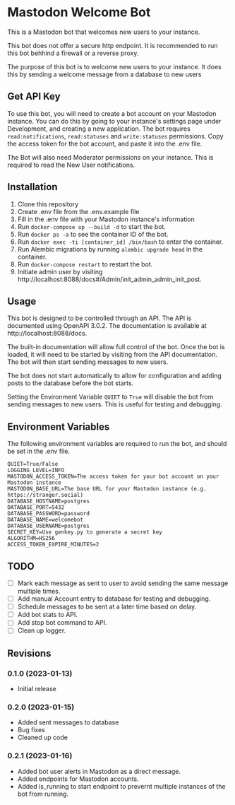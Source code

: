 # Mastodon Welcome Bot

This is a Mastodon bot that welcomes new users to your instance.

This bot does not offer a secure http endpoint. It is recommended to run this bot behhind a firewall or a reverse proxy.

The purpose of this bot is to welcome new users to your instance. It does this by sending a welcome message from a database to new users

## Get API Key

To use this bot, you will need to create a bot account on your Mastodon instance. You can do this by going to your instance's settings page under Development, and creating a new application. The bot requires `read:notifications`, `read:statuses` and `write:statuses` permissions. Copy the access token for the bot account, and paste it into the .env file.

The Bot will also need Moderator permissions on your instance. This is required to read the New User notifications.

## Installation

1. Clone this repository
2. Create .env file from the .env.example file
3. Fill in the .env file with your Mastodon instance's information
4. Run `docker-compose up --build -d` to start the bot.
5. Run `docker ps -a` to see the container ID of the bot.
6. Run `docker exec -ti [container_id] /bin/bash` to enter the container.
7. Run Alembic migrations by running `alembic upgrade head` in the container.
8. Run `docker-compose restart` to restart the bot.
9. Initiate admin user by visiting http://localhost:8088/docs#/Admin/init_admin_admin_init_post. 

## Usage

This bot is designed to be controlled through an API. The API is documented using OpenAPI 3.0.2. The documentation is available at http://localhost:8088/docs.

The built-in documentation will allow full control of the bot. Once the bot is loaded, it will  need to be started by visiting from the API documentation. The bot will then start sending messages to new users.

The bot does not start automatically to allow for configuration and adding posts to the database before the bot starts.

Setting the Environment Variable `QUIET` to `True` will disable the bot from sending messages to new users. This is useful for testing and debugging.

## Environment Variables

The following environment variables are required to run the bot, and should be set in the .env file.
```
QUIET=True/False
LOGGING_LEVEL=INFO
MASTODON_ACCESS_TOKEN=The access token for your bot account on your Mastodon instance
MASTODON_BASE_URL=The base URL for your Mastodon instance (e.g. https://stranger.social)
DATABASE_HOSTNAME=postgres
DATABASE_PORT=5432
DATABASE_PASSWORD=password
DATABASE_NAME=welcomebot
DATABASE_USERNAME=postgres
SECRET_KEY=Use genkey.py to generate a secret key
ALGORITHM=HS256
ACCESS_TOKEN_EXPIRE_MINUTES=2
```

## TODO

- [ ] Mark each message as sent to user to avoid sending the same message multiple times.
- [ ] Add manual Account entry to database for testing and debugging.
- [ ] Schedule messages to be sent at a later time based on delay.
- [ ] Add bot stats to API.
- [ ] Add stop bot command to API.
- [ ] Clean up logger.

## Revisions

### 0.1.0 (2023-01-13)

- Initial release

### 0.2.0 (2023-01-15)

- Added sent messages to database
- Bug fixes
- Cleaned up code

### 0.2.1 (2023-01-16)

- Added bot user alerts in Mastodon as a direct message.
- Added endpoints for Mastodon accounts.
- Added is_running to start endpoint to prevernt multiple instances of the bot from running.
